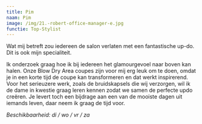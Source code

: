 ```yaml
---
title: Pim
naam: Pim
image: /img/21.-robert-office-manager-e.jpg
functie: Top-Stylist
---
```


Wat mij betreft zou iedereen de salon verlaten met een fantastische up-do. Dit is ook mijn specialiteit. 

Ik onderzoek graag hoe ik bij iedereen het glamourgevoel naar boven kan halen. Onze Blow Dry Area coupes zijn voor mij erg leuk om te doen, omdat je in een korte tijd de coupe kan transformeren en dat werkt inspirerend. Voor het serieuzere werk, zoals de bruidskapsels die wij verzorgen, wil ik de dame in kwestie graag leren kennen zodat we samen de perfecte updo creëren. Je levert toch een bijdrage aan een van de mooiste dagen uit iemands leven, daar neem ik graag de tijd voor.

*Beschikbaarheid: di / wo / vr / za*